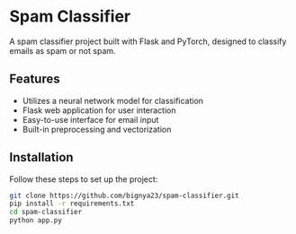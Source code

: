 # Spam Classifier

A spam classifier project built with Flask and PyTorch, designed to classify emails as spam or not spam.

## Features

- Utilizes a neural network model for classification
- Flask web application for user interaction
- Easy-to-use interface for email input
- Built-in preprocessing and vectorization

## Installation

Follow these steps to set up the project:

   ```bash
   git clone https://github.com/bignya23/spam-classifier.git
   pip install -r requirements.txt
   cd spam-classifier
   python app.py
